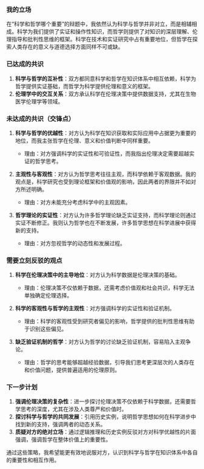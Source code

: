 ### 我的立场
在“科学和哲学哪个重要”的辩题中，我依然认为科学与哲学并非对立，而是相辅相成。科学为我们提供了实证和操作性知识，而哲学则提供了对知识的深层理解、伦理指导和批判性思维的框架。科学在技术和实证研究中占有重要地位，但哲学在探索人类存在的意义与道德选择方面同样不可或缺。

### 已达成的共识
1. **科学与哲学的互补性**：双方都同意科学和哲学在知识体系中相互依赖，科学为哲学提供实证基础，而哲学为科学提供伦理和意义的框架。
2. **伦理学中的交互关系**：双方承认科学在伦理决策中提供数据支持，尤其在生物医学伦理学等领域。

### 未达成的共识（交锋点）
1. **科学与哲学的优越性**：对方认为科学在知识获取和实际应用中占据更为重要的地位，而我主张哲学在伦理、意义和价值判断中同样重要。
   - 理由：对方强调科学的实证性和可验证性，而我指出伦理决定需要超越实证的哲学思考。
  
2. **主观性与客观性**：对方认为哲学思考往往主观，而科学依赖于客观数据。我的观点是，科学研究也受到理论框架和价值观的影响，因此两者的界限并不如对方所述明确。
   - 理由：对方未能充分考虑科学中的主观因素。

3. **哲学理论的实证性**：对方认为许多哲学理论缺乏实证支持，而科学理论则通过实证不断修正。我则认为哲学也在不断发展，许多哲学思想在科学进展中获得新的支持。
   - 理由：对方忽视哲学的动态性和发展过程。

### 需要立刻反驳的观点
1. **科学在伦理决策中的主导地位**：对方认为科学数据是伦理决策的基础。
   - 理由：伦理决策不仅依赖于数据，还需考虑价值观和社会共识，科学无法单独确定伦理选择。

2. **科学的客观性与哲学的主观性**：对方强调科学的实证性和验证机制。
   - 理由：科学的客观性受到研究者偏见的影响，哲学提供的批判性思维有助于识别这些偏见。

3. **缺乏验证机制的哲学**：对方认为哲学的讨论缺乏验证机制，容易陷入主观争论。
   - 理由：哲学的思考能够超越经验数据，引导我们思考更深层次的人类存在和价值问题，提供普遍适用的伦理原则。

### 下一步计划
1. **强调伦理决策的复杂性**：进一步探讨伦理决策不仅依赖于科学数据，还需要哲学思考的深度，尤其在涉及人类尊严和价值时。
2. **探讨科学与哲学的共同发展**：引用历史实例，说明哲学思想如何在科学进步中找到新的支持，强调两者的动态关系。
3. **质疑对方的绝对立场**：通过逻辑推理和历史实例反驳对方对科学优越性的片面强调，强调哲学在整体价值上的重要性。

通过这些策略，我希望能更有效地说服对方，认识到科学与哲学在知识体系中各自的重要性和相互作用。